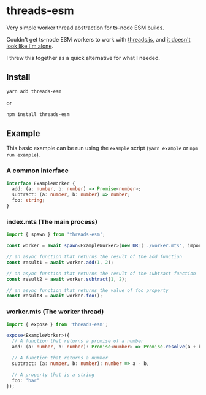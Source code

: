 # threads-esm

Very simple worker thread abstraction for ts-node ESM builds.

Couldn't get ts-node ESM workers to work with [threads.js](https://threads.js.org/), and [it doesn't look like I'm alone](https://github.com/andywer/threads.js/issues/434).

I threw this together as a quick alternative for what I needed.

## Install

```bash
yarn add threads-esm
```

or

```bash
npm install threads-esm
```

## Example

This basic example can be run using the `example` script (`yarn example` or `npm run example`).

### A common interface

```ts
interface ExampleWorker {
  add: (a: number, b: number) => Promise<number>;
  subtract: (a: number, b: number) => number;
  foo: string;
}
```

### index.mts (The main process)

```ts
import { spawn } from 'threads-esm';

const worker = await spawn<ExampleWorker>(new URL('./worker.mts', import.meta.url));

// an async function that returns the result of the add function
const result1 = await worker.add(1, 2);

// an async function that returns the result of the subtract function
const result2 = await worker.subtract(1, 2);

// an async function that returns the value of foo property
const result3 = await worker.foo();
```

### worker.mts (The worker thread)

```ts
import { expose } from 'threads-esm';

expose<ExampleWorker>({
  // A function that returns a promise of a number
  add: (a: number, b: number): Promise<number> => Promise.resolve(a + b),

  // A function that returns a number
  subtract: (a: number, b: number): number => a - b,

  // A property that is a string
  foo: 'bar'
});
```
